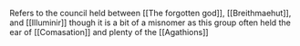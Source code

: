 Refers to the council held between [[The forgotten god]], [[Breithmaehut]], and [[Illuminir]] though it is a bit of a misnomer as this group often held the ear of [[Comasation]] and plenty of the [[Agathions]] 
